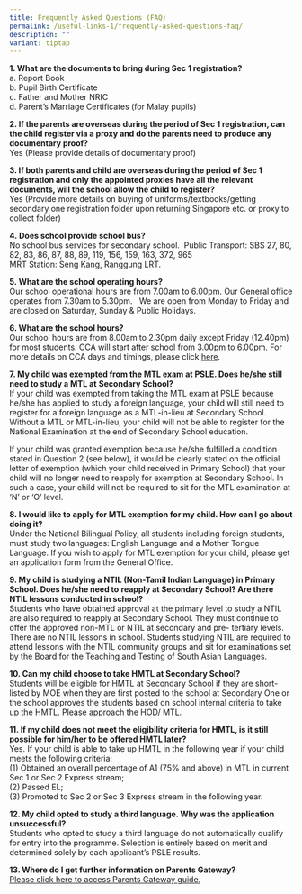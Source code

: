 ```yaml
---
title: Frequently Asked Questions (FAQ)
permalink: /useful-links-1/frequently-asked-questions-faq/
description: ""
variant: tiptap
---
```

<p><strong>1. What are the documents to bring during Sec 1 registration?</strong>&nbsp;
<br>a. Report Book
<br>b. Pupil Birth Certificate
<br>c. Father and Mother NRIC
<br>d. Parent’s Marriage Certificates (for Malay pupils) &nbsp;</p>
<p><strong>2. If the parents are overseas during the period of Sec 1 registration, can the child register via a proxy and do the parents need to produce any documentary proof?</strong>&nbsp;
&nbsp;
<br>Yes (Please provide details of documentary proof) &nbsp;</p>
<p><strong>3. If both parents and child are overseas during the period of Sec 1 registration and only the appointed proxies have all the relevant documents, will the school allow the child to register?</strong>&nbsp;
&nbsp;
<br>Yes (Provide more details on buying of uniforms/textbooks/getting secondary
one registration folder upon returning Singapore etc. or proxy to collect
folder)</p>
<p><strong>4.&nbsp;Does school provide school bus?</strong> 
<br>No school bus services for secondary school.&nbsp; Public Transport: SBS
27, 80, 82, 83, 86, 87, 88, 89, 119, 156, 159, 163, 372, 965
<br>MRT Station: Seng Kang, Ranggung LRT.</p>
<p><strong>5.&nbsp;What are the school operating hours?</strong> 
<br>Our school operational hours are from 7.00am to 6.00pm. Our General office
operates from 7.30am to 5.30pm.&nbsp; &nbsp;We are open from Monday to
Friday and are closed on Saturday, Sunday &amp; Public Holidays.</p>
<p><strong>6. What are the school hours?</strong> 
<br>Our school hours are from 8.00am to 2.30pm daily except Friday (12.40pm)
for most students. CCA will start after school from 3.00pm to 6.00pm. For
more details on CCA days and timings, please click <a href="https://www.sengkangsec.moe.edu.sg/co-curriculum/co-curricular-activities-cca/" rel="noopener noreferrer nofollow" target="_blank">here</a>.</p>
<p><strong>7. My child was exempted from the MTL exam at PSLE. Does he/she still need to study a MTL at</strong>&nbsp;<strong>Secondary School?</strong>&nbsp;
<br>If your child was exempted from taking the MTL exam at PSLE because he/she
has applied to study a foreign language, your child will still need to
register for a foreign language as a MTL-in-lieu at Secondary School. Without
a MTL or MTL-in-lieu, your child will not be able to register for the National
Examination at the end of Secondary School education.</p>
<p>If your child was granted exemption because he/she fulfilled a condition
stated in Question 2 (see below), it would be clearly stated on the official
letter of exemption (which your child received in Primary School) that
your child will no longer need to reapply for exemption at Secondary School.
In such a case, your child will not be required to sit for the MTL examination
at ‘N’ or ‘O’ level.</p>
<p><strong>8. I would like to apply for MTL exemption for my child. How can I go about doing it?</strong>
<br>Under the National Bilingual Policy, all students including foreign students,
must study two languages: English Language and a Mother Tongue Language.
If you wish to apply for MTL exemption for your child, please get an application
form from the General Office.</p>
<p><strong>9. My child is studying a NTIL (Non-Tamil Indian Language) in Primary School. Does he/she need to</strong>&nbsp;<strong>reapply at Secondary School? Are there NTIL lessons conducted in school?</strong>
<br>Students who have obtained approval at the primary level to study a NTIL
are also required to reapply at Secondary School. They must continue to
offer the approved non-MTL or NTIL at secondary and pre- tertiary levels.
There are no NTIL lessons in school. Students studying NTIL are required
to attend lessons with the NTIL community groups and sit for examinations
set by the Board for the Teaching and Testing of South Asian Languages.</p>
<p><strong>10. Can my child choose to take HMTL at Secondary School?</strong>
<br>Students will be eligible for HMTL at Secondary School if they are short-listed
by MOE when they are first posted to the school at Secondary One or the
school approves the students based on school internal criteria to take
up the HMTL. Please approach the HOD/ MTL.</p>
<p><strong>11. If my child does not meet the eligibility criteria for HMTL, is it still possible for him/her to be</strong>&nbsp;<strong>offered HMTL later?</strong>
<br>Yes. If your child is able to take up HMTL in the following year if your
child meets the following criteria:
<br>(1) Obtained an overall percentage of A1 (75% and above) in MTL in current
Sec 1 or Sec 2 Express stream;
<br>(2) Passed EL;
<br>(3) Promoted to Sec 2 or Sec 3 Express stream in the following year.&nbsp;</p>
<p><strong>12. My child opted to study a third language. Why was the application unsuccessful?</strong>
<br>Students who opted to study a third language do not automatically qualify
for entry into the programme. Selection is entirely based on merit and
determined solely by each applicant’s PSLE results.</p>
<p><strong>13. Where do I get further information on Parents Gateway?</strong>
<br><a href="https://moe-sengkangsec-staging.netlify.app/useful-links-1/parenting-resources/parents-gateway" rel="noopener noreferrer nofollow" target="_blank">Please click here to access Parents Gateway guide.</a>
</p>
